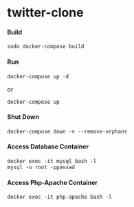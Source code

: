 # twitter-clone


#### Build
```
sudo docker-compose build
```

#### Run
```
docker-compose up -d
```
or
```
docker-compose up
```

#### Shut Down
```
docker-compose down -v --remove-orphans
```

#### Access Database Container
```
docker exec -it mysql bash -l
mysql -u root -ppasswd
```

#### Access Php-Apache Container
```
docker exec -it php-apache bash -l
```
